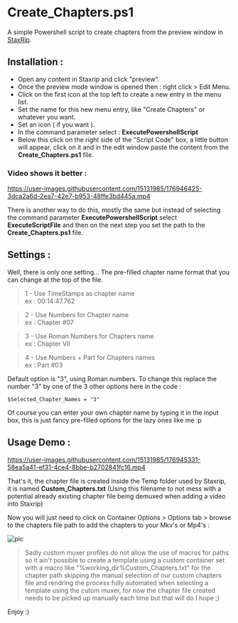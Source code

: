 # Create_Chapters.ps1
A simple Powershell script to create chapters from the preview window in [StaxRip](https://github.com/staxrip/staxrip).

## **Installation :**

- Open any content in Staxrip and click "preview".
- Once the preview mode window is opened then : right click > Edit Menu.
- Click on the first icon at the top left to create a new entry in the menu list.
- Set the name for this new menu entry, like "Create Chapters" or whatever you want.
- Set an icon ( if you want ).
- In the command parameter select : **ExecutePowershellScript**
- Below this click on the right side of the "Script Code" box, a little button will appear, click on it and in the edit window paste the content from the **Create_Chapters.ps1** file.

### Video shows it better :   
https://user-images.githubusercontent.com/15131985/176946425-3dca2a6d-2ea7-42e7-b953-48ffe3bd445a.mp4

 
There is another way to do this, mostly the same but instead of selecting the command parameter **ExecutePowershellScript** select **ExecuteScriptFile** and then on the next step you set the path to the **Create_Chapters.ps1** file.

## Settings :
Well, there is only one setting... The pre-filled chapter name format that you can change at the top of the file.

>1 - Use TimeStamps as chapter name           
ex : 00:14:47.762  

>2 - Use Numbers for Chapter name             
ex : Chapter #07  

>3 - Use Roman Numbers for Chapters name      
ex : Chapter VII

>4 - Use Numbers + Part for Chapters names   
ex : Part #03  

Default option is "3", using Roman numbers.
To change this replace the number "3" by one of the 3 other options here in the code :
```
$Selected_Chapter_Names = "3"
```

Of course you can enter your own chapter name by typing it in the input box, this is just fancy pre-filled options for the lazy ones like me :p 

## Usage Demo :


https://user-images.githubusercontent.com/15131985/176945331-58ea5a41-ef31-4ce4-8bbe-b2702841fc16.mp4



That's it, the chapter file is created inside the Temp folder used by Staxrip, it is named **Custom_Chapters.txt**
(Using this filename to not mess with a potential already existing chapter file being demuxed when adding a video into Staxrip)

Now you will just need to click on Container Options >  Options tab > browse to the chapters file path to add the chapters to your Mkv's or Mp4's :

![pic](https://i.imgur.com/xyxih12.png)


>Sadly custom muxer profiles do not allow the use of macros for paths so it ain't possible to create a template using a custom container set with a macro like "%working_dir%Custom_Chapters.txt" for the chapter path skipping the manual selection of our custom chapters file and rendring the process fully automated when selecting a template using the cutom muxer, for now the chapter file created needs to be picked up manually each time but that will do I hope ;)

Enjoy :)
